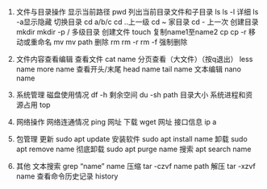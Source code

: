 
 1. 文件与目录操作
显示当前路径
pwd
列出当前目录文件和子目录
ls
	ls -l   详细
	ls -a显示隐藏
切换目录
cd a/b/c
	cd ..上一级
	cd ~ 家目录
	cd - 上一次
创建目录
mkdir  <name>
	mkdir -p <name1>/<name2> 多级目录
创建文件
touch <name>
复制name1至name2
cp <name1> <name2>
	cp -r <name1> <name2>
移动或重命名
mv <name1> <name2>
mv <name1> path
删除
rm <name>
	rm -r  <dirname>
	rm -f <name>强制删除
2. 文件内容查看编辑
查看文件
cat name
分页查看（大文件）（按q退出）
less name
more name
查看开头/末尾
head name
tail name
文本编辑
nano name

3. 系统管理
磁盘使用情况
df -h 剩余空间
du -sh path 目录大小
系统进程和资源占用
top

4. 网络操作
网络连通情况
ping 网址
下载
wget 网址
接口信息
ip a

5. 包管理
更新
sudo apt update
安装软件
sudo apt install name
卸载
sudo apt remove name
彻底卸载
sudo apt purge name
搜索
apt search name

6. 其他
文本搜索
grep “name” name
压缩
tar -czvf name path
解压 
tar -xzvf name
查看命令历史记录
history
